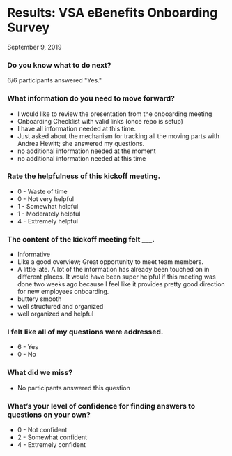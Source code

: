 # Results: VSA eBenefits Onboarding Survey

September 9, 2019 

### Do you know what to do next?
6/6 participants answered "Yes."

### What information do you need to move forward?
* I would like to review the presentation from the onboarding meeting
* Onboarding Checklist with valid links (once repo is setup)
* I have all information needed at this time.
* Just asked about the mechanism for tracking all the moving parts with Andrea Hewitt; she answered my questions.
* no additional information needed at the moment
* no additional information needed at this time


### Rate the helpfulness of this kickoff meeting.
* 0 - Waste of time
* 0 - Not very helpful
* 1 - Somewhat helpful
* 1 - Moderately helpful
* 4 - Extremely helpful

### The content of the kickoff meeting felt ___.

* Informative
* Like a good overview; Great opportunity to meet team members.
* A little late. A lot of the information has already been touched on in different places. It would have been super helpful if this meeting was done two weeks ago because I feel like it provides pretty good direction for new employees onboarding.
* buttery smooth
* well structured and organized
* well organized and helpful

### I felt like all of my questions were addressed.

* 6 - Yes
* 0 - No

### What did we miss?

* No participants answered this question

### What’s your level of confidence for finding answers to questions on your own?
* 0 - Not confident
* 2 - Somewhat confident
* 4 - Extremely confident 
